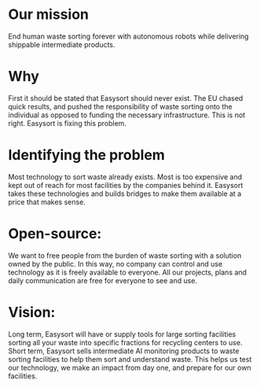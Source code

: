 
# Our mission

End human waste sorting forever with autonomous robots while delivering shippable intermediate products.

# Why

First it should be stated that Easysort should never exist. The EU chased quick results, and pushed the responsibility of waste sorting onto the individual as opposed to funding the necessary infrastructure. This is not right. Easysort is fixing this problem.

# Identifying the problem

Most technology to sort waste already exists. Most is too expensive and kept out of reach for most facilities by the companies behind it. Easysort takes these technologies and builds bridges to make them available at a price that makes sense.

# Open-source:

We want to free people from the burden of waste sorting with a solution owned by the public. In this way, no company can control and use technology as it is freely available to everyone. All our projects, plans and daily communication are free for everyone to see and use.

# Vision:

Long term, Easysort will have or supply tools for large sorting facilities sorting all your waste into specific fractions for recycling centers to use.
Short term, Easysort sells intermediate AI monitoring products to waste sorting facilities to help them sort and understand waste. This helps us test our technology, we make an impact from day one, and prepare for our own facilities.